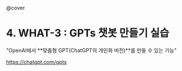 @cover

# 4. WHAT-3 : GPTs 챗봇 만들기 실습

"OpenAI에서 **맞춤형 GPT(ChatGPT의 개인화 버전)**를 만들 수 있는 기능"

https://chatgpt.com/gpts
